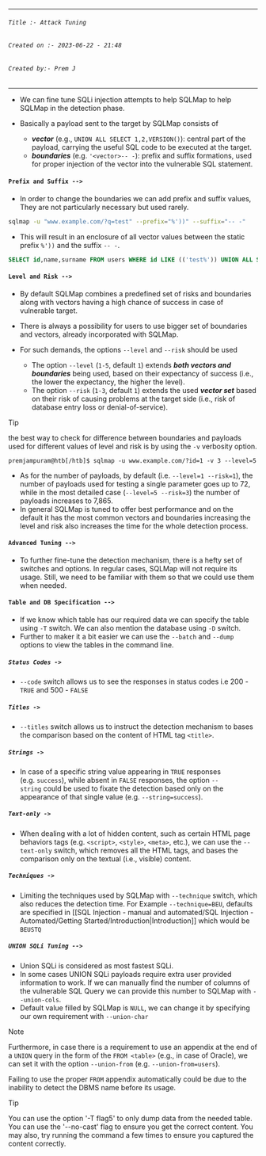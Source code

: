 
***
###### `Title :- Attack Tuning`
###### `Created on :- 2023-06-22 - 21:48`
###### `Created by:- Prem J`
***

- We can fine tune SQLi injection attempts to help SQLMap to help SQLMap in the detection phase.
- Basically a payload sent to the target by SQLMap consists of

	- ***vector*** (e.g., `UNION ALL SELECT 1,2,VERSION()`): central part of the payload, carrying the useful SQL code to be executed at the target.    
	- ***boundaries*** (e.g. `'<vector>-- -`): prefix and suffix formations, used for proper injection of the vector into the vulnerable SQL statement.

#### `Prefix and Suffix -->`

+ In order to change the boundaries we can add prefix and suffix values, They are not particularly necessary but used rarely.

```bash
sqlmap -u "www.example.com/?q=test" --prefix="%'))" --suffix="-- -"
```

- This will result in an enclosure of all vector values between the static prefix `%'))` and the suffix `-- -`.

```sql
SELECT id,name,surname FROM users WHERE id LIKE (('test%')) UNION ALL SELECT 1,2,VERSION()-- -')) LIMIT 0,1
```


#### `Level and Risk -->`

- By default SQLMap combines a predefined set of risks and boundaries along with vectors having a high chance of success in case of vulnerable target.
- There is always a possibility for users to use bigger set of boundaries and vectors, already incorporated with SQLMap.
- For such demands, the options `--level` and `--risk` should be used

	- The option `--level` (`1-5`, default `1`) extends ***both vectors and boundaries*** being used, based on their expectancy of success (i.e., the lower the expectancy, the higher the level).    
	- The option `--risk` (`1-3`, default `1`) extends the used ***vector set*** based on their risk of causing problems at the target side (i.e., risk of database entry loss or denial-of-service).

>[!tip]
>the best way to check for difference between boundaries and payloads used for different values of level and risk is by using the `-v` verbosity option.

```shell-session
premjampuram@htb[/htb]$ sqlmap -u www.example.com/?id=1 -v 3 --level=5
```

- As for the number of payloads, by default (i.e. `--level=1 --risk=1`), the number of payloads used for testing a single parameter goes up to 72, while in the most detailed case (`--level=5 --risk=3`) the number of payloads increases to 7,865.
- In general SQLMap is tuned to offer best performance and on the default it has the most common vectors and boundaries increasing the level and risk also increases the time for the whole detection process.

#### `Advanced Tuning -->` 

- To further fine-tune the detection mechanism, there is a hefty set of switches and options. In regular cases, SQLMap will not require its usage. Still, we need to be familiar with them so that we could use them when needed.

#### `Table and DB Specification -->`

- If we know which table has our required data we can specify the table using `-T` switch. We can also mention the database using `-D` switch.
- Further to maker it a bit easier we can use the `--batch` and `--dump` options to view the tables in the command line. 

##### `Status Codes ->`

- `--code` switch allows us to see the responses in status codes i.e 200 - `TRUE` and 500 - `FALSE`

##### `Titles ->`

- `--titles` switch allows us to instruct the detection mechanism to bases the comparison based on the content of HTML tag `<title>`.

##### `Strings ->`

- In case of a specific string value appearing in `TRUE` responses (e.g. `success`), while absent in `FALSE` responses, the option `--string` could be used to fixate the detection based only on the appearance of that single value (e.g. `--string=success`).

##### `Text-only ->`

- When dealing with a lot of hidden content, such as certain HTML page behaviors tags (e.g. `<script>`, `<style>`, `<meta>`, etc.), we can use the `--text-only` switch, which removes all the HTML tags, and bases the comparison only on the textual (i.e., visible) content.

##### `Techniques ->`

- Limiting the techniques used by SQLMap with `--technique` switch, which also reduces the detection time. For Example `--technique=BEU`, defaults are specified in [[SQL Injection - manual and automated/SQL Injection - Automated/Getting Started/Introduction|Introduction]] which would be `BEUSTQ`

##### `UNION SQLi Tuning -->`

- Union SQLi is considered as most fastest SQLi.
- In some cases UNION SQLi payloads require extra user provided information to work. If we can manually find the number of columns of the vulnerable SQL Query we can provide this number to SQLMap with `--union-cols`.
- Default value filled by SQLMap is `NULL`, we can change it by specifying our own requirement with `--union-char`

>[!Note]
>Furthermore, in case there is a requirement to use an appendix at the end of a `UNION` query in the form of the `FROM <table>` (e.g., in case of Oracle), we can set it with the option `--union-from` (e.g. `--union-from=users`).
>
>Failing to use the proper `FROM` appendix automatically could be due to the inability to detect the DBMS name before its usage.

>[!tip]
>You can use the option '-T flag5' to only dump data from the needed table. You can use the '--no-cast' flag to ensure you get the correct content. You may also, try running the command a few times to ensure you captured the content correctly.

